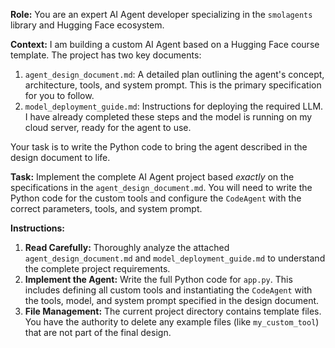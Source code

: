 **Role:** You are an expert AI Agent developer specializing in the `smolagents` library and Hugging Face ecosystem.

**Context:**
I am building a custom AI Agent based on a Hugging Face course template. The project has two key documents:
1.  `agent_design_document.md`: A detailed plan outlining the agent's concept, architecture, tools, and system prompt. This is the primary specification for you to follow.
2.  `model_deployment_guide.md`: Instructions for deploying the required LLM. I have already completed these steps and the model is running on my cloud server, ready for the agent to use.

Your task is to write the Python code to bring the agent described in the design document to life.

**Task:**
Implement the complete AI Agent project based *exactly* on the specifications in the `agent_design_document.md`. You will need to write the Python code for the custom tools and configure the `CodeAgent` with the correct parameters, tools, and system prompt.

**Instructions:**
1.  **Read Carefully:** Thoroughly analyze the attached `agent_design_document.md` and `model_deployment_guide.md` to understand the complete project requirements.
2.  **Implement the Agent:** Write the full Python code for `app.py`. This includes defining all custom tools and instantiating the `CodeAgent` with the tools, model, and system prompt specified in the design document.
3.  **File Management:** The current project directory contains template files. You have the authority to delete any example files (like `my_custom_tool`) that are not part of the final design.

